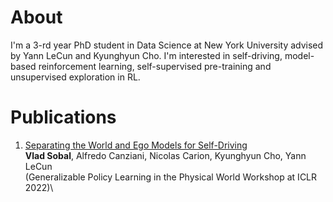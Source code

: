 # About
I'm a 3-rd year PhD student in Data Science at New York University advised by Yann LeCun and Kyunghyun Cho.
I'm interested in self-driving, model-based reinforcement learning, self-supervised pre-training and unsupervised exploration in RL.

# Publications
1. [Separating the World and Ego Models for Self-Driving](https://arxiv.org/abs/2204.07184)\
   **Vlad Sobal**, Alfredo Canziani, Nicolas Carion, Kyunghyun Cho, Yann LeCun\
   (Generalizable Policy Learning in the Physical World Workshop at ICLR 2022)\
